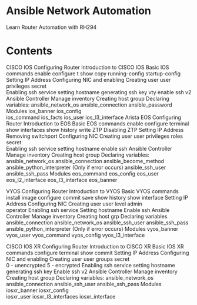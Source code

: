 # Ansible Network Automation
Learn Router Automation with RH294
# Contents 
CISCO IOS 
Configuring Router
Introduction to CISCO IOS
Basic IOS commands
enable
configure t
show 
copy running-config startup-config
Setting IP Address
Configuring NIC and enabling
Creating user 
user privileges
secret  
 Enabling ssh service
setting hostname
generating ssh key
vty
enable ssh v2
Ansible Controller
Manage inventory
Creating host group
Declaring variables: 
ansible_network_os
ansible_connection
ansible_password
Modules
ios_banner 
ios_config  
ios_command 
ios_facts 
ios_user
ios_l3_interface
Arista EOS
Configuring Router
Introduction to EOS
Basic EOS commands
enable
configure terminal
show interfaces
show history
write
ZTP
Disabling ZTP
Setting IP Address
Removing switchport
Configuring NIC 
Creating user 
user privileges
roles
secret  
 Enabling ssh service
setting hostname
enable ssh 
Ansible Controller
Manage inventory
Creating host group
Declaring variables:
ansible_network_os
ansible_connection
ansible_become_method
ansible_python_interpreter (Only if error occurs)
ansible_ssh_user
ansible_ssh_pass
Modules
eos_command
eos_config
eos_user
eos_l2_interface
eos_l3_interface
eos_banner
	
VYOS 
Configuring Router
Introduction to VYOS
Basic VYOS commands
install image
configure
commit 
save
show history
show interface
Setting IP Address
Configuring NIC 
Creating user
user level
admin	
operator
Enabling ssh service
Setting hostname
Enable ssh
Ansible Controller
Manage inventory
Creating host grp
Declaring variables
ansible_connection
ansible_network_os
ansible_ssh_user
ansible_ssh_pass
ansible_python_interpreter (Only if error occurs)
Modules
vyos_banner
vyos_user
vyos_command
vyos_config
vyos_l3_interface





CISCO IOS XR 
Configuring Router
Introduction to CISCO XR
Basic IOS XR commands
configure terminal
show 
commit
Setting IP Address
Configuring NIC and enabling 
Creating user 
user groups
secret  
0 - unencrypted 
5 - encrypted
 Enabling ssh service
setting hostname
generating ssh key
Enable ssh v2
Ansible Controller
Manage inventory
Creating host group
Declaring variables: 
ansible_network_os
ansible_connection
ansible_ssh_user
ansible_ssh_pass
Modules
iosxr_banner 
iosxr_config   
iosxr_user
iosxr_l3_interfaces
iosxr_interface
